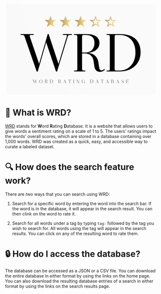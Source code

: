 ![WRD Logo](/static/images/logo.jpg)

# 🤔 What is WRD?

[WRD](https://wrd.chompe.rs/) stands for **W**ord **R**ating **D**atabase. It is a website that allows users to give words a sentiment rating on a scale of 1 to 5. The users' ratings impact the words' overall scores, which are stored in a database containing over 1,000 words. WRD was created as a quick, easy, and accessible way to curate a labeled dataset.

# 🔍 How does the search feature work?

There are *two* ways that you can search using WRD:

1. Search for a specific word by entering the word into the search bar. If the word is in the database, it will appear in the search result. You can then clink on the word to rate it.

2. Search for all words under a tag by typing `tag:` followed by the tag you wish to search for. All words using the tag will appear in the search results. You can click on any of the resulting word to rate them.

# 🔒 How do I access the database?

The database can be accessed as a JSON or a CSV file. You can download the entire database in either format by using the links on the home page. You can also download the resulting database entries of a search in either format by using the links on the search results page.
